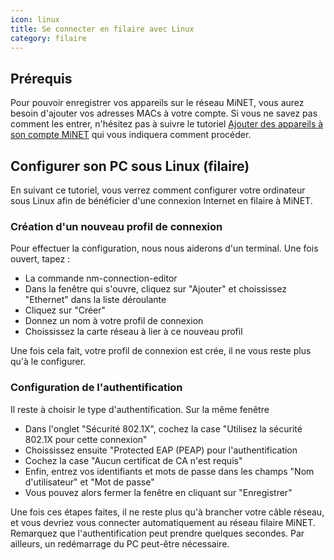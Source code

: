 ```yaml
---
icon: linux
title: Se connecter en filaire avec Linux
category: filaire
---
```


## Prérequis

Pour pouvoir enregistrer vos appareils sur le réseau MiNET, vous aurez besoin d'ajouter vos adresses MACs à votre compte. Si vous ne savez pas comment les entrer, n'hésitez pas à suivre le tutoriel [Ajouter des appareils à son compte MiNET](/tutoriels/ajouter-des-appareils) qui vous indiquera comment procéder.

## Configurer son PC sous Linux (filaire)

En suivant ce tutoriel, vous verrez comment configurer votre ordinateur sous Linux afin de bénéficier d'une connexion Internet en filaire à MiNET.

### Création d'un nouveau profil de connexion

Pour effectuer la configuration, nous nous aiderons d'un terminal. Une fois ouvert, tapez :
- La commande  nm-connection-editor 
- Dans la fenêtre qui s'ouvre, cliquez sur "Ajouter" et choississez "Ethernet" dans la liste déroulante
- Cliquez sur "Créer"
- Donnez un nom à votre profil de connexion
- Choississez la carte réseau à lier à ce nouveau profil

Une fois cela fait, votre profil de connexion est crée, il ne vous reste plus qu'à le configurer.

### Configuration de l'authentification

Il reste à choisir le type d'authentification. Sur la même fenêtre
- Dans l'onglet "Sécurité 802.1X", cochez la case "Utilisez la sécurité 802.1X pour cette connexion"
- Choississez ensuite "Protected EAP (PEAP) pour l'authentification
- Cochez la case "Aucun certificat de CA n'est requis"
- Enfin, entrez vos identifiants et mots de passe dans les champs "Nom d'utilisateur" et "Mot de passe"
- Vous pouvez alors fermer la fenêtre en cliquant sur "Enregistrer"

Une fois ces étapes faites, il ne reste plus qu'à brancher votre câble réseau, et vous devriez vous connecter automatiquement au réseau filaire MiNET. Remarquez que l'authentification peut prendre quelques secondes. Par ailleurs, un redémarrage du PC peut-être nécessaire.

